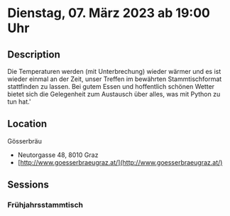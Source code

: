 # Dienstag, 07. März 2023 ab 19:00 Uhr

## Description

Die Temperaturen werden (mit Unterbrechung) wieder wärmer und es ist wieder einmal an der Zeit, unser Treffen im bewährten Stammtischformat stattfinden zu lassen. Bei gutem Essen und hoffentlich schönen Wetter bietet sich die Gelegenheit zum Austausch über alles, was mit Python zu tun hat.'

## Location

Gösserbräu

- Neutorgasse 48, 8010 Graz
- [http://www.goesserbraeugraz.at/](http://www.goesserbraeugraz.at/)

## Sessions

### Frühjahrsstammtisch
